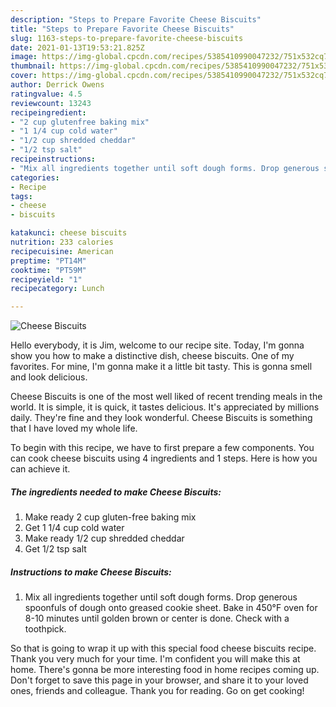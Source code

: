 ```yaml
---
description: "Steps to Prepare Favorite Cheese Biscuits"
title: "Steps to Prepare Favorite Cheese Biscuits"
slug: 1163-steps-to-prepare-favorite-cheese-biscuits
date: 2021-01-13T19:53:21.825Z
image: https://img-global.cpcdn.com/recipes/5385410990047232/751x532cq70/cheese-biscuits-recipe-main-photo.jpg
thumbnail: https://img-global.cpcdn.com/recipes/5385410990047232/751x532cq70/cheese-biscuits-recipe-main-photo.jpg
cover: https://img-global.cpcdn.com/recipes/5385410990047232/751x532cq70/cheese-biscuits-recipe-main-photo.jpg
author: Derrick Owens
ratingvalue: 4.5
reviewcount: 13243
recipeingredient:
- "2 cup glutenfree baking mix"
- "1 1/4 cup cold water"
- "1/2 cup shredded cheddar"
- "1/2 tsp salt"
recipeinstructions:
- "Mix all ingredients together until soft dough forms. Drop generous spoonfuls of dough onto greased cookie sheet. Bake in 450°F oven for 8-10 minutes until golden brown or center is done. Check with a toothpick."
categories:
- Recipe
tags:
- cheese
- biscuits

katakunci: cheese biscuits 
nutrition: 233 calories
recipecuisine: American
preptime: "PT14M"
cooktime: "PT59M"
recipeyield: "1"
recipecategory: Lunch

---
```



![Cheese Biscuits](https://img-global.cpcdn.com/recipes/5385410990047232/751x532cq70/cheese-biscuits-recipe-main-photo.jpg)

Hello everybody, it is Jim, welcome to our recipe site. Today, I'm gonna show you how to make a distinctive dish, cheese biscuits. One of my favorites. For mine, I'm gonna make it a little bit tasty. This is gonna smell and look delicious.



Cheese Biscuits is one of the most well liked of recent trending meals in the world. It is simple, it is quick, it tastes delicious. It's appreciated by millions daily. They're fine and they look wonderful. Cheese Biscuits is something that I have loved my whole life.


To begin with this recipe, we have to first prepare a few components. You can cook cheese biscuits using 4 ingredients and 1 steps. Here is how you can achieve it.

<!--inarticleads1-->

##### The ingredients needed to make Cheese Biscuits:

1. Make ready 2 cup gluten-free baking mix
1. Get 1 1/4 cup cold water
1. Make ready 1/2 cup shredded cheddar
1. Get 1/2 tsp salt




<!--inarticleads2-->

##### Instructions to make Cheese Biscuits:

1. Mix all ingredients together until soft dough forms. Drop generous spoonfuls of dough onto greased cookie sheet. Bake in 450°F oven for 8-10 minutes until golden brown or center is done. Check with a toothpick.




So that is going to wrap it up with this special food cheese biscuits recipe. Thank you very much for your time. I'm confident you will make this at home. There's gonna be more interesting food in home recipes coming up. Don't forget to save this page in your browser, and share it to your loved ones, friends and colleague. Thank you for reading. Go on get cooking!
